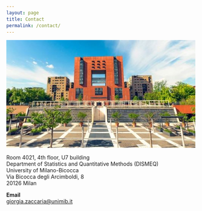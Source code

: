 ```yaml
---
layout: page
title: Contact
permalink: /contact/
---
```

<!-- ![](unitelma.png) -->

![](milano-bicocca.jpg)

Room 4021, 4th floor, U7 building \
Department of Statistics and Quantitative Methods (DISMEQ) \
University of Milano-Bicocca \
Via Bicocca degli Arcimboldi, 8 \
20126 Milan 
     
**Email**   
<a href="mailto:giorgia.zaccaria@unimib.it" target="_blank">giorgia.zaccaria@unimib.it </a>

 
 

